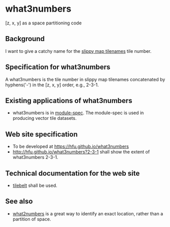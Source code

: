 # what3numbers
[z, x, y] as a space partitioning code

## Background
I want to give a catchy name for the [slippy map tilenames](https://wiki.openstreetmap.org/wiki/Slippy_map_tilenames) tile number.

## Specification for what3numbers
A what3numbers is the tile number in slippy map tilenames concatenated by hyphens('-') in the [z, x, y] order, e.g., 2-3-1.

## Existing applications of what3numbers
- what3numbers is in [module-spec](https://github.com/hfu/module-spec). The module-spec is used in producing vector tile datasets.

## Web site specification
- To be developed at https://hfu.github.io/what3numbers
- http://hfu.github.io/what3numbers?2-3-1 shall show the extent of what3numbers 2-3-1.

## Technical documentation for the web site
- [tilebelt](https://github.com/mapbox/tilebelt) shall be used.

## See also
- [what2numbers](https://what2numbers.org) is a great way to identify an exact location, rather than a partition of space. 
